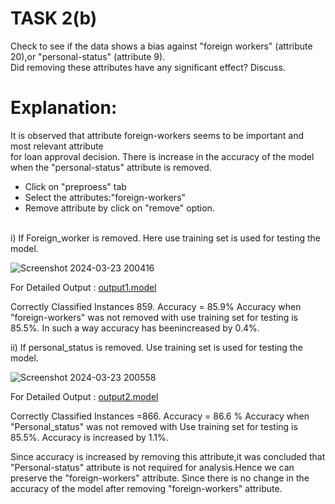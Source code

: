 # TASK 2(b)
Check to see if the data shows a bias against "foreign workers" (attribute 20),or "personal-status" (attribute 9).<br>
Did removing these attributes have any significant effect? Discuss.
# Explanation:
It is observed that attribute foreign-workers seems to be important and most relevant attribute<br> 
for loan approval decision. There is increase in the accuracy of the model when the "personal-status" attribute is removed.<br>
 - Click on "preproess" tab
 - Select the attributes:"foreign-workers"
 - Remove attribute by click on "remove" option.
<br>
i) If Foreign_worker is removed. Here use training set is used for testing the model.<br>

![Screenshot 2024-03-23 200416](https://github.com/prabhasg03/Task-Codes/assets/121883587/fac37b74-ec9e-4481-be65-a0c8caecd45f)

For Detailed Output : [output1.model](https://github.com/prabhasg03/Task-Codes/tree/Data-Warehousing-and-Data-Mining/DWDM/Task%202/2b/output1.model)
<p>Correctly Classified Instances 859. Accuracy = 85.9% Accuracy when "foreign-workers" was not removed with use training set for testing is 85.5%. In such a way accuracy has beenincreased by 0.4%.</p>
ii) If personal_status is removed. Use training set is used for testing the model.<br>

![Screenshot 2024-03-23 200558](https://github.com/prabhasg03/Task-Codes/assets/121883587/aeeb3064-7e1f-424d-8f96-832204177120)

For Detailed Output : [output2.model](https://github.com/prabhasg03/Task-Codes/tree/Data-Warehousing-and-Data-Mining/DWDM/Task%202/2b/output2.model)
<p>Correctly Classified Instances =866. Accuracy = 86.6 % Accuracy when "Personal_status" was not removed with Use training set for testing is 85.5%. Accuracy is increased by 1.1%.</p>
<p>Since accuracy is increased by removing this attribute,it was concluded that "Personal-status" attribute is not required for analysis.Hence we can preserve the "foreign-workers" attribute. Since there is no change in the accuracy of the model after removing "foreign-workers" attribute.</p>
